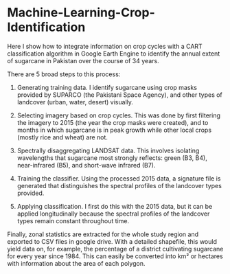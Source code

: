 # Machine-Learning-Crop-Identification
Here I show how to integrate information on crop cycles with a CART classification algorithm in Google Earth Engine to identify the annual extent of sugarcane in Pakistan over the course of 34 years. 

There are 5 broad steps to this process:

1) Generating training data. I identify sugarcane using crop masks provided by SUPARCO (the Pakistani Space Agency), and other types of landcover (urban, water, desert) visually. 

2) Selecting imagery based on crop cycles. This was done by first filtering the imagery to 2015 (the year the crop masks were created), and to months in which sugarcane is in peak growth while other local crops (mostly rice and wheat) are not. 

3) Spectrally disaggregating LANDSAT data. This involves isolating wavelengths that sugarcane most strongly reflects: green (B3, B4), near-infrared (B5), and short-wave infrared (B7). 

4) Training the classifier. Using the processed 2015 data, a signature file is generated that distinguishes the spectral profiles of the landcover types provided.

5) Applying classification. I first do this with the 2015 data, but it can be applied longitudinally because the spectral profiles of the landcover types remain constant throughout time. 

Finally, zonal statistics are extracted for the whole study region and exported to CSV files in google drive. With a detailed shapefile, this would yield data on, for example, the percentage of a district cultivating sugarcane for every year since 1984. This can easily be converted into km² or hectares with information about the area of each polygon. 
